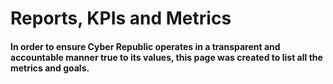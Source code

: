

# Reports, KPIs and Metrics

#### In order to ensure Cyber Republic operates in a transparent and accountable manner true to its values, this page was created to list all the metrics and goals.

